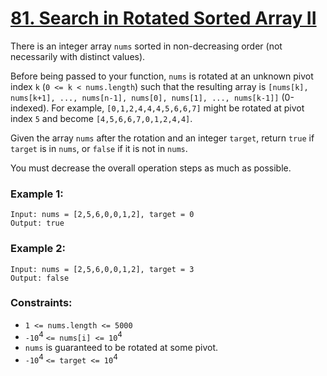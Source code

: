 # [81. Search in Rotated Sorted Array II](https://leetcode.com/problems/search-in-rotated-sorted-array-ii/)

There is an integer array `nums` sorted in non-decreasing order (not necessarily with distinct values).

Before being passed to your function, `nums` is rotated at an unknown pivot index `k` (`0 <= k < nums.length`) such that the resulting array is `[nums[k], nums[k+1], ..., nums[n-1], nums[0], nums[1], ..., nums[k-1]]` (0-indexed). For example, `[0,1,2,4,4,4,5,6,6,7]` might be rotated at pivot index `5` and become `[4,5,6,6,7,0,1,2,4,4]`.

Given the array `nums` after the rotation and an integer `target`, return `true` if `target` is in `nums`, or `false` if it is not in `nums`.

You must decrease the overall operation steps as much as possible.

### Example 1:

```text
Input: nums = [2,5,6,0,0,1,2], target = 0
Output: true
```

### Example 2:

```text
Input: nums = [2,5,6,0,0,1,2], target = 3
Output: false
```

### Constraints:

- `1 <= nums.length <= 5000`
- `-10`<sup>4</sup> `<= nums[i] <= 10`<sup>4</sup>
- `nums` is guaranteed to be rotated at some pivot.
- `-10`<sup>4</sup> `<= target <= 10`<sup>4</sup>
